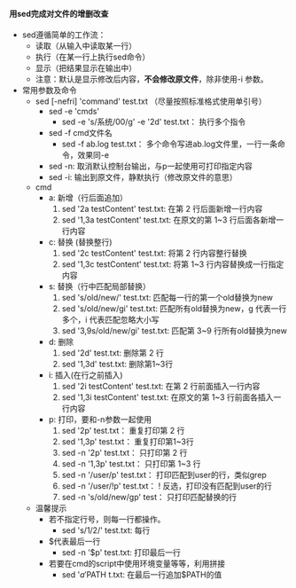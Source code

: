 #### 用sed完成对文件的增删改查
* sed遵循简单的工作流：
    * 读取（从输入中读取某一行）
    * 执行（在某一行上执行sed命令）
    * 显示（把结果显示在输出中）
    * 注意：默认是显示修改后内容，**不会修改原文件**，除非使用-i 参数。
* 常用参数及命令
    * sed [-nefri]  'command' test.txt  （尽量按照标准格式使用单引号）
        * sed -e 'cmds'
            * sed -e 's/系统/00/g' -e '2d' test.txt： 执行多个指令
        * sed -f cmd文件名
            * sed -f ab.log test.txt： 多个命令写进ab.log文件里，一行一条命令，效果同-e
        * sed -n: 取消默认控制台输出，与p一起使用可打印指定内容
        * sed -i: 输出到原文件，静默执行（修改原文件的意思）
    * cmd
        * a: 新增（行后面追加）
            1. sed '2a testContent' test.txt: 在第 2 行后面新增一行内容
            2. sed '1,3a testContent' test.txt: 在原文的第 1~3 行后面各新增一行内容
        * c: 替换 (替换整行)
            1. sed '2c testContent' test.txt: 将第 2 行内容整行替换
            2. sed '1,3c testContent' test.txt: 将第 1~3 行内容替换成一行指定内容
        * s: 替换（行中匹配局部替换）
            1. sed 's/old/new/' test.txt: 匹配每一行的第一个old替换为new
            2. sed 's/old/new/gi' test.txt: 匹配所有old替换为new，g 代表一行多个，i 代表匹配忽略大小写
            3. sed '3,9s/old/new/gi' test.txt: 匹配第 3~9 行所有old替换为new
        * d: 删除
            1. sed '2d' test.txt: 删除第 2 行
            2. sed '1,3d' test.txt: 删除第1~3行
        * i: 插入(在行之前插入)
            1. sed '2i testContent' test.txt: 在第 2 行前面插入一行内容
            2. sed '1,3i testContent' test.txt: 在原文的第 1~3 行前面各插入一行内容
        * p: 打印，要和-n参数一起使用
            1. sed '2p' test.txt： 重复打印第 2 行
            2. sed '1,3p' test.txt： 重复打印第1~3行
            3. sed -n '2p' test.txt： 只打印第 2 行
            4. sed -n '1,3p' test.txt： 只打印第 1~3 行
            5. sed -n '/user/p' test.txt： 打印匹配到user的行，类似grep
            6. sed -n '/user/!p' test.txt： ! 反选，打印没有匹配到user的行
            7. sed -n 's/old/new/gp' test： 只打印匹配替换的行
    * 温馨提示
        * 若不指定行号，则每一行都操作。
            * sed 's/1/2/' test.txt: 每行
        * $代表最后一行
            * sed -n '$p' test.txt: 打印最后一行
        * 若要在cmd的script中使用环境变量等等，利用拼接
            * sed '$a '$PATH t.txt: 在最后一行追加$PATH的值
             
    